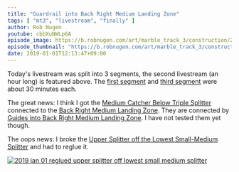 ```yaml
---
title: "Guardrail into Back Right Medium Landing Zone"
tags: [ "mt3", "livestream", "finally" ]
author: Rob Nugen
youtube: cbbXuNWLp6A
episode_image: https://b.robnugen.com/art/marble_track_3/construction/2019/2019_Jan_01_after_glue_2ecots2.jpg
episode_thumbnail: "https://b.robnugen.com/art/marble_track_3/construction/2019/thumbs/2019_Jan_01_after_glue_2ecots2.jpg"
date: 2019-01-01T12:13:47+09:00
---
```


Today's livestream was split into 3 segments, <!-- given that today is the
first day after New Year's eve celebrations last night. --> the second livestream
(an hour long) is featured above.  The [first segment](https://www.youtube.com/watch?v=X_bCbcVJRaY) and [third
segment](https://www.youtube.com/watch?v=2-o5PIPV5O4) were about 30 minutes each.

The great news: I think I got the [Medium Catcher Below Triple Splitter](/parts/medium-catcher-below-triple-splitter/)
connected to the [Back Right Medium Landing Zone](/parts/back_right_medium_landing_zone/).  They are connected by [Guides into Back Right Medium Landing Zone](/parts/guides-into-back-right-medium-landing-zone/). I have not tested them yet though.

The oops news: I broke the [Upper Splitter off the Lowest Small-Medium Splitter](/parts/upper_splitter_off_the_lowest_small-medium_splitter/) and
had to reglue it.

[![2019 jan 01 reglued upper splitter off lowest small medium splitter](//b.robnugen.com/art/marble_track_3/track/parts/2019/thumbs/2019_jan_01_reglued_upper_splitter_off_lowest_small_medium_splitter.jpg)](//b.robnugen.com/art/marble_track_3/track/parts/2019/2019_jan_01_reglued_upper_splitter_off_lowest_small_medium_splitter.jpg)
